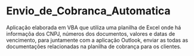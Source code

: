 # Envio_de_Cobranca_Automatica
Aplicação elaborada em VBA que utiliza uma planilha de Excel onde há informaçõa dos CNPJ, números dos documentos, valores e datas de vencimento, para juntamente com a aplicação Outlook, enviar as todas as documentações relacionadas na planilha de cobrança para os clientes.
